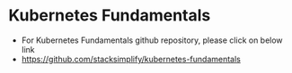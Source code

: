 # Kubernetes Fundamentals
- For Kubernetes Fundamentals github repository, please click on below link
- https://github.com/stacksimplify/kubernetes-fundamentals
